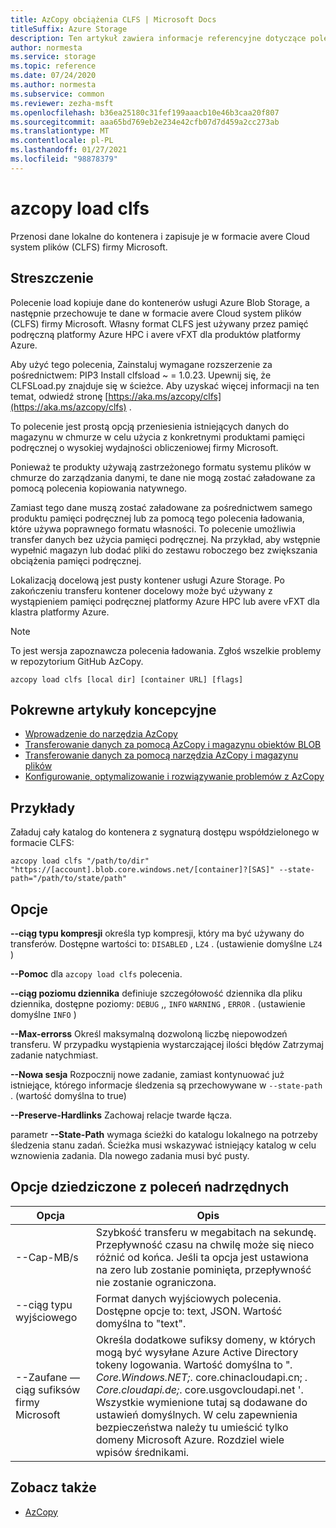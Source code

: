 ```yaml
---
title: AzCopy obciążenia CLFS | Microsoft Docs
titleSuffix: Azure Storage
description: Ten artykuł zawiera informacje referencyjne dotyczące polecenia AzCopy Load CLFS.
author: normesta
ms.service: storage
ms.topic: reference
ms.date: 07/24/2020
ms.author: normesta
ms.subservice: common
ms.reviewer: zezha-msft
ms.openlocfilehash: b36ea25180c31fef199aaacb10e46b3caa20f807
ms.sourcegitcommit: aaa65bd769eb2e234e42cfb07d7d459a2cc273ab
ms.translationtype: MT
ms.contentlocale: pl-PL
ms.lasthandoff: 01/27/2021
ms.locfileid: "98878379"
---
```

# <a name="azcopy-load-clfs"></a>azcopy load clfs

Przenosi dane lokalne do kontenera i zapisuje je w formacie avere Cloud system plików (CLFS) firmy Microsoft.

## <a name="synopsis"></a>Streszczenie

Polecenie load kopiuje dane do kontenerów usługi Azure Blob Storage, a następnie przechowuje te dane w formacie avere Cloud system plików (CLFS) firmy Microsoft. Własny format CLFS jest używany przez pamięć podręczną platformy Azure HPC i avere vFXT dla produktów platformy Azure.

Aby użyć tego polecenia, Zainstaluj wymagane rozszerzenie za pośrednictwem: PIP3 Install clfsload ~ = 1.0.23. Upewnij się, że CLFSLoad.py znajduje się w ścieżce. Aby uzyskać więcej informacji na ten temat, odwiedź stronę [https://aka.ms/azcopy/clfs](https://aka.ms/azcopy/clfs) .

To polecenie jest prostą opcją przeniesienia istniejących danych do magazynu w chmurze w celu użycia z konkretnymi produktami pamięci podręcznej o wysokiej wydajności obliczeniowej firmy Microsoft. 

Ponieważ te produkty używają zastrzeżonego formatu systemu plików w chmurze do zarządzania danymi, te dane nie mogą zostać załadowane za pomocą polecenia kopiowania natywnego. 

Zamiast tego dane muszą zostać załadowane za pośrednictwem samego produktu pamięci podręcznej lub za pomocą tego polecenia ładowania, które używa poprawnego formatu własności.
To polecenie umożliwia transfer danych bez użycia pamięci podręcznej. Na przykład, aby wstępnie wypełnić magazyn lub dodać pliki do zestawu roboczego bez zwiększania obciążenia pamięci podręcznej.

Lokalizacją docelową jest pusty kontener usługi Azure Storage. Po zakończeniu transferu kontener docelowy może być używany z wystąpieniem pamięci podręcznej platformy Azure HPC lub avere vFXT dla klastra platformy Azure.

> [!NOTE] 
> To jest wersja zapoznawcza polecenia ładowania. Zgłoś wszelkie problemy w repozytorium GitHub AzCopy.

```
azcopy load clfs [local dir] [container URL] [flags]
```

## <a name="related-conceptual-articles"></a>Pokrewne artykuły koncepcyjne

- [Wprowadzenie do narzędzia AzCopy](storage-use-azcopy-v10.md)
- [Transferowanie danych za pomocą AzCopy i magazynu obiektów BLOB](./storage-use-azcopy-v10.md#transfer-data)
- [Transferowanie danych za pomocą narzędzia AzCopy i magazynu plików](storage-use-azcopy-files.md)
- [Konfigurowanie, optymalizowanie i rozwiązywanie problemów z AzCopy](storage-use-azcopy-configure.md)

## <a name="examples"></a>Przykłady

Załaduj cały katalog do kontenera z sygnaturą dostępu współdzielonego w formacie CLFS:

```azcopy
azcopy load clfs "/path/to/dir" "https://[account].blob.core.windows.net/[container]?[SAS]" --state-path="/path/to/state/path"
```

## <a name="options"></a>Opcje

**--ciąg typu kompresji** określa typ kompresji, który ma być używany do transferów. Dostępne wartości to: `DISABLED` , `LZ4` . (ustawienie domyślne `LZ4` )

**--Pomoc**    dla `azcopy load clfs` polecenia.

**--ciąg poziomu dziennika** definiuje szczegółowość dziennika dla pliku dziennika, dostępne poziomy: `DEBUG` ,, `INFO` `WARNING` , `ERROR` . (ustawienie domyślne `INFO` )

**--Max-errorss** Określ maksymalną dozwoloną liczbę niepowodzeń transferu. W przypadku wystąpienia wystarczającej ilości błędów Zatrzymaj zadanie natychmiast.

**--Nowa sesja**   Rozpocznij nowe zadanie, zamiast kontynuować już istniejące, którego informacje śledzenia są przechowywane w `--state-path` . (wartość domyślna to true)

**--Preserve-Hardlinks**    Zachowaj relacje twarde łącza.

parametr **--State-Path** wymaga ścieżki do katalogu lokalnego na potrzeby śledzenia stanu zadań. Ścieżka musi wskazywać istniejący katalog w celu wznowienia zadania. Dla nowego zadania musi być pusty.

## <a name="options-inherited-from-parent-commands"></a>Opcje dziedziczone z poleceń nadrzędnych

|Opcja|Opis|
|---|---|
|--Cap-MB/s|Szybkość transferu w megabitach na sekundę. Przepływność czasu na chwilę może się nieco różnić od końca. Jeśli ta opcja jest ustawiona na zero lub zostanie pominięta, przepływność nie zostanie ograniczona.|
|--ciąg typu wyjściowego|Format danych wyjściowych polecenia. Dostępne opcje to: text, JSON. Wartość domyślna to "text".|
|--Zaufane — ciąg sufiksów firmy Microsoft   | Określa dodatkowe sufiksy domeny, w których mogą być wysyłane Azure Active Directory tokeny logowania.  Wartość domyślna to "*. Core.Windows.NET;*. core.chinacloudapi.cn; *. Core.cloudapi.de;*. core.usgovcloudapi.net '. Wszystkie wymienione tutaj są dodawane do ustawień domyślnych. W celu zapewnienia bezpieczeństwa należy tu umieścić tylko domeny Microsoft Azure. Rozdziel wiele wpisów średnikami.|

## <a name="see-also"></a>Zobacz także

- [AzCopy](storage-ref-azcopy.md)
